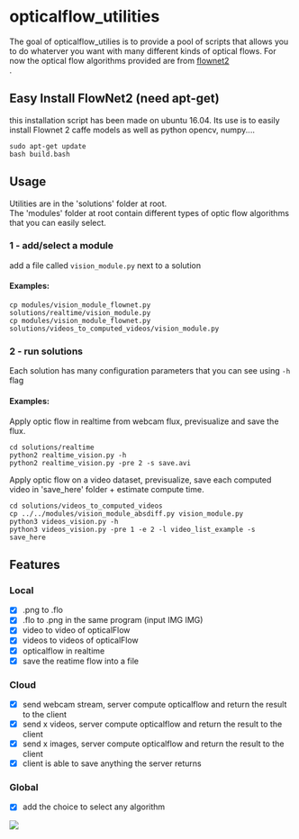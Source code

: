 opticalflow_utilities
======================
The goal of opticalflow_utilies is to provide a pool of scripts that allows you to do whaterver you want with many different 
kinds of optical flows. For now the optical flow algorithms provided are from <a href="https://github.com/lmb-freiburg/flownet2" target="_blank">flownet2</a><br>.


## Easy Install FlowNet2 (need apt-get)

this installation script has been made on ubuntu 16.04.
Its use is to easily install Flownet 2 caffe models as well as python opencv, numpy....

```
sudo apt-get update
bash build.bash
```

## Usage

Utilities are in the 'solutions' folder at root.<br /> 
The 'modules' folder at root contain different types of optic flow algorithms that you can easily select.

### 1 - add/select a module
add a file called ```vision_module.py``` next to a solution
#### Examples:
```
cp modules/vision_module_flownet.py solutions/realtime/vision_module.py
cp modules/vision_module_flownet.py solutions/videos_to_computed_videos/vision_module.py
```

### 2 - run solutions
Each solution has many configuration parameters that you can see using ```-h``` flag
#### Examples:
Apply optic flow in realtime from webcam flux, previsualize and save the flux.<br /> 
```
cd solutions/realtime
python2 realtime_vision.py -h
python2 realtime_vision.py -pre 2 -s save.avi
```
Apply optic flow on a video dataset, previsualize, save each computed video in 'save_here' folder + estimate compute time.<br /> 
```
cd solutions/videos_to_computed_videos
cp ../../modules/vision_module_absdiff.py vision_module.py
python3 videos_vision.py -h
python3 videos_vision.py -pre 1 -e 2 -l video_list_example -s save_here
```


## Features

### Local
- [x] .png to .flo
- [x] .flo to .png in the same program (input IMG IMG)
- [x] video to video of opticalFlow
- [x] videos to videos of opticalFlow
- [x] opticalflow in realtime
- [x] save the reatime flow into a file

### Cloud
- [x] send webcam stream, server compute opticalflow and return the result to the client
- [x] send x videos, server compute opticalflow and return the result to the client
- [x] send x images, server compute opticalflow and return the result to the client
- [x] client is able to save anything the server returns

### Global
- [x] add the choice to select any algorithm


![](https://github.com/Cjdcoy/opticalflow_utilities/blob/master/documents/OF.gif)

